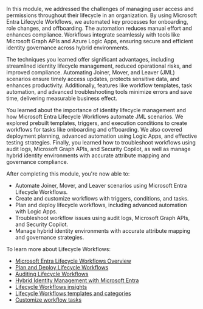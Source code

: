 In this module, we addressed the challenges of managing user access and permissions throughout their lifecycle in an organization. By using Microsoft Entra Lifecycle Workflows, we automated key processes for onboarding, role changes, and offboarding. The automation reduces manual effort and enhances compliance. Workflows integrate seamlessly with tools like Microsoft Graph APIs and Azure Logic Apps, ensuring secure and efficient identity governance across hybrid environments.

The techniques you learned offer significant advantages, including streamlined identity lifecycle management, reduced operational risks, and improved compliance. Automating Joiner, Mover, and Leaver (JML) scenarios ensure timely access updates, protects sensitive data, and enhances productivity. Additionally, features like workflow templates, task automation, and advanced troubleshooting tools minimize errors and save time, delivering measurable business effect.

You learned about the importance of identity lifecycle management and how Microsoft Entra Lifecycle Workflows automate JML scenarios. We explored prebuilt templates, triggers, and execution conditions to create workflows for tasks like onboarding and offboarding. We also covered deployment planning, advanced automation using Logic Apps, and effective testing strategies. Finally, you learned how to troubleshoot workflows using audit logs, Microsoft Graph APIs, and Security Copilot, as well as manage hybrid identity environments with accurate attribute mapping and governance compliance.

After completing this module, you're now able to:  
- Automate Joiner, Mover, and Leaver scenarios using Microsoft Entra Lifecycle Workflows.  
- Create and customize workflows with triggers, conditions, and tasks.  
- Plan and deploy lifecycle workflows, including advanced automation with Logic Apps.  
- Troubleshoot workflow issues using audit logs, Microsoft Graph APIs, and Security Copilot.  
- Manage hybrid identity environments with accurate attribute mapping and governance strategies.  

To learn more about Lifecycle Workflows:  
- [Microsoft Entra Lifecycle Workflows Overview](/entra/id-governance/what-are-lifecycle-workflows)
- [Plan and Deploy Lifecycle Workflows](/entra/id-governance/understanding-lifecycle-workflows)
- [Auditing Lifecycle Workflows](/entra/id-governance/lifecycle-workflow-audits)  
- [Hybrid Identity Management with Microsoft Entra](/entra/id-governance/lifecycle-workflow-on-premises)
- [Lifecycle Workflows insights](/entra/id-governance/lifecycle-workflow-insights)
- [Lifecycle Workflows templates and categories](/entra/id-governance/lifecycle-workflow-templates)
- [Customize workflow tasks](/entra/id-governance/lifecycle-workflow-tasks)
